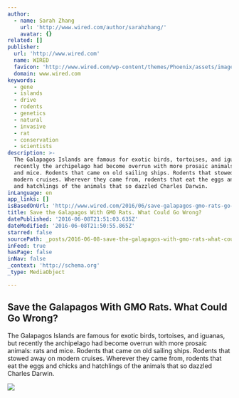 ```yaml
---
author:
  - name: Sarah Zhang
    url: 'http://www.wired.com/author/sarahzhang/'
    avatar: {}
related: []
publisher:
  url: 'http://www.wired.com'
  name: WIRED
  favicon: 'http://www.wired.com/wp-content/themes/Phoenix/assets/images/favicon.ico'
  domain: www.wired.com
keywords:
  - gene
  - islands
  - drive
  - rodents
  - genetics
  - natural
  - invasive
  - rat
  - conservation
  - scientists
description: >-
  The Galapagos Islands are famous for exotic birds, tortoises, and iguanas, but
  recently the archipelago had become overrun with more prosaic animals: rats
  and mice. Rodents that came on old sailing ships. Rodents that stowed away on
  modern cruises. Wherever they came from, rodents that eat the eggs and chicks
  and hatchlings of the animals that so dazzled Charles Darwin.
inLanguage: en
app_links: []
isBasedOnUrl: 'http://www.wired.com/2016/06/save-galapagos-gmo-rats-go-wrong/'
title: Save the Galapagos With GMO Rats. What Could Go Wrong?
datePublished: '2016-06-08T21:51:03.635Z'
dateModified: '2016-06-08T21:50:55.865Z'
starred: false
sourcePath: _posts/2016-06-08-save-the-galapagos-with-gmo-rats-what-could-go-wrong.md
inFeed: true
hasPage: false
inNav: false
_context: 'http://schema.org'
_type: MediaObject

---
```

<article style=""><h1>Save the Galapagos With GMO Rats. What Could Go Wrong?</h1><p>The Galapagos Islands are famous for exotic birds, tortoises, and iguanas, but recently the archipelago had become overrun with more prosaic animals: rats and mice. Rodents that came on old sailing ships. Rodents that stowed away on modern cruises. Wherever they came from, rodents that eat the eggs and chicks and hatchlings of the animals that so dazzled Charles Darwin.</p><img src="http://www.wired.com/wp-content/uploads/2016/06/galapagos-148308183-1200x630.jpg" /></article>